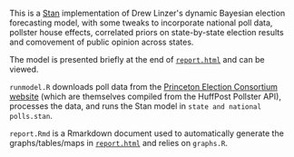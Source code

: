 This is a [Stan](http://mc-stan.org) implementation of Drew Linzer's dynamic Bayesian election forecasting model, with some tweaks to incorporate national poll data, pollster house effects, correlated priors on state-by-state election results and comovement of public opinion across states. 

The model is presented briefly at the end of [`report.html`](https://rawgit.com/pkremp/polls/master/report.html) and can be viewed.

`runmodel.R` downloads poll data from the [Princeton Election Consortium website](http://election.princeton.edu)
(which are themselves compiled from the HuffPost Pollster API), processes the data, and runs the Stan model in `state and national polls.stan`.

`report.Rmd` is a Rmarkdown document used to automatically generate the graphs/tables/maps in [`report.html`](https://rawgit.com/pkremp/polls/master/report.html) and relies on `graphs.R`.


